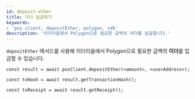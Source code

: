 ```yaml
---
id: deposit-ether
title: 이더 입금하기
keywords:
- 'pos client, depositEther, polygon, sdk'
description: '이더리움에서 Polygon으로 필요한 금액의 이더를 입금합니다.'
---
```


`depositEther` 메서드를 사용해 이더리움에서 Polygon으로 필요한 금액의 **이더**를 입금할 수 있습니다.

```
const result = await posClient.depositEther(<amount>, <userAddress>);

const txHash = await result.getTransactionHash();

const txReceipt = await result.getReceipt();

```
